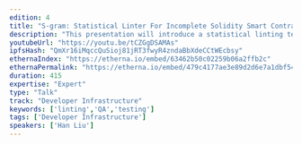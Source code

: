 ```yaml
---
edition: 4
title: "S-gram: Statistical Linter For Incomplete Solidity Smart Contracts"
description: "This presentation will introduce a statistical linting technique called S-gram for Solidity smart contracts. Generally, S-gram aims at finding bugs, stylistic errors, bad programming practice patterns in Solidity contracts. Unlike traditional approaches relying on program analysis which requires full/compilable contracts, S-gram offers automatic checking capability even for incomplete Solidity contracts, thus can help create better development experience where developers can almost code and check simultaneously. The key insight behind S-gram is that \"unusual code is more likely to be buggy\". The likelihood is measured via probability computation in statistical language models, e.g. N-gram. Specifically, S-gram builds an N-gram model out of a corpus of “good” contracts (“good” means meeting stylistic specifications and having no bugs). Given an incomplete contract c, S-gram first parses it into a token sequence based on abstract syntax tree types e.g., AssignExpr, CallExpr etc. Then, S-gram calculates probabilities with respect to the N-gram model for all the subsequences of c and further flags less-probable code as suspicious. This presentation will also introduce preliminary evaluation on S-gram in terms of capturing real-world smart contract errors. In the end, this presentation will highlight the future tooling support to integrate S-gram with a Solidity IDE."
youtubeUrl: "https://youtu.be/tCZGgDSAMAs"
ipfsHash: "QmXr16iMqccQuSioj81jRT3fwyR4zndaBbXdeCCtWEcbsy"
ethernaIndex: "https://etherna.io/embed/63462b50c02259b06a2ffb2c"
ethernaPermalink: "https://etherna.io/embed/479c4177ae3e89d2d6e7a1dbf54ac80483cec49e051af823b1814de2c0f5f4b2"
duration: 415
expertise: "Expert"
type: "Talk"
track: "Developer Infrastructure"
keywords: ['linting','QA','testing']
tags: ['Developer Infrastructure']
speakers: ['Han Liu']
---
```

